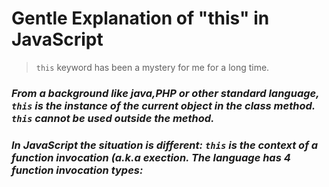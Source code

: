 # Gentle Explanation of "this" in JavaScript

> `this` keyword has been a mystery for me for a long time.

### _From a background like java,PHP or other standard language, `this` is the instance of the current object in the class method. `this` cannot be used outside the method._ 

### _In JavaScript the situation is different: `this` is the context of a function invocation (a.k.a exection. The language has 4 function invocation types:_